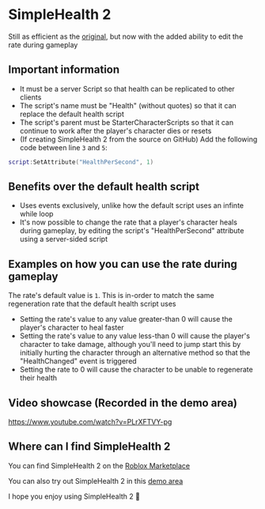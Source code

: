 # SimpleHealth 2
Still as efficient as the [original](https://create.roblox.com/store/asset/15399992933/Simple-Health), but now with the added ability to edit the rate during gameplay

## Important information
- It must be a server Script so that health can be replicated to other clients
- The script's name must be "Health" (without quotes) so that it can replace the default health script
- The script's parent must be StarterCharacterScripts so that it can continue to work after the player's character dies or resets
- (If creating SimpleHealth 2 from the source on GitHub) Add the following code between line `3` and `5`:
```lua
script:SetAttribute("HealthPerSecond", 1)
```

## Benefits over the default health script
- Uses events exclusively, unlike how the default script uses an infinte while loop
- It's now possible to change the rate that a player's character heals during gameplay, by editing the script's "HealthPerSecond" attribute using a server-sided script

## Examples on how you can use the rate during gameplay
The rate's default value is `1`. This is in-order to match the same regeneration rate that the default health script uses

- Setting the rate's value to any value greater-than 0 will cause the player's character to heal faster
- Setting the rate's value to any value less-than 0 will cause the player's character to take damage, although you'll need to jump start this by initially hurting the character through an alternative method so that the "HealthChanged" event is triggered
- Setting the rate to 0 will cause the character to be unable to regenerate their health

## Video showcase (Recorded in the demo area)
https://www.youtube.com/watch?v=PLrXFTVY-pg

## Where can I find SimpleHealth 2
You can find SimpleHealth 2 on the [Roblox Marketplace](https://create.roblox.com/store/asset/18501181067/SimpleHealth-2)

You can also try out SimpleHealth 2 in this [demo area](https://www.roblox.com/games/18501965714/SimpleHealth-2-Demo)

I hope you enjoy using SimpleHealth 2 🙂
